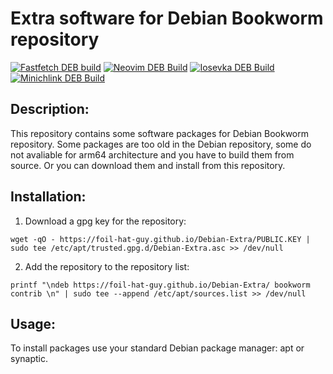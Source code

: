 # Extra software for Debian Bookworm repository

[![Fastfetch DEB build](https://github.com/foil-hat-guy/Debian-Extra/actions/workflows/update-fastfetch.yml/badge.svg)](https://github.com/foil-hat-guy/Debian-Extra/actions/workflows/update-fastfetch.yml)
[![Neovim DEB Build](https://github.com/foil-hat-guy/Debian-Extra/actions/workflows/update-neovim.yml/badge.svg)](https://github.com/foil-hat-guy/Debian-Extra/actions/workflows/update-neovim.yml)
[![Iosevka DEB Build](https://github.com/foil-hat-guy/Debian-Extra/actions/workflows/update-iosevka.yml/badge.svg)](https://github.com/foil-hat-guy/Debian-Extra/actions/workflows/update-iosevka.yml)
[![Minichlink DEB Build](https://github.com/foil-hat-guy/Debian-Extra/actions/workflows/update-minichlink.yml/badge.svg)](https://github.com/foil-hat-guy/Debian-Extra/actions/workflows/update-minichlink.yml)

## Description:

This repository contains some software packages for Debian Bookworm repository.
Some packages are too old in the Debian repository, some do not avaliable for arm64 
architecture and you have to build them from source. Or you can download them and 
install from this repository.


## Installation:

1. Download a gpg key for the repository:
```
wget -qO - https://foil-hat-guy.github.io/Debian-Extra/PUBLIC.KEY | sudo tee /etc/apt/trusted.gpg.d/Debian-Extra.asc >> /dev/null
```

2. Add the repository to the repository list:
```
printf "\ndeb https://foil-hat-guy.github.io/Debian-Extra/ bookworm contrib \n" | sudo tee --append /etc/apt/sources.list >> /dev/null
```

## Usage:

To install packages use your standard Debian package manager: apt or synaptic.
